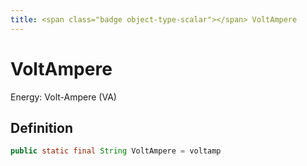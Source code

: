 ```yaml
---
title: <span class="badge object-type-scalar"></span> VoltAmpere
---
```

# <span class="badge object-type-scalar"></span> VoltAmpere

Energy: Volt-Ampere (VA)

## Definition

```java
public static final String VoltAmpere = voltamp
```
